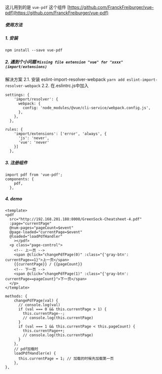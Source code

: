 这儿用到的是 `vue-pdf` 这个组件 [https://github.com/FranckFreiburger/vue-pdf](https://github.com/FranckFreiburger/vue-pdf)

##### 使用方法

##### 1. 安装
`npm install --save vue-pdf`

##### 2. 遇到个小问题 `Missing file extension "vue" for "xxxx" (import/extensions)`
解决方案
2.1. 安装 eslint-import-resolver-webpack
`yarn add eslint-import-resolver-webpack`
2.2. 在.eslintrc.js中加入

```
settings: {
    'import/resolver': {
      webpack: {
        config: 'node_modules/@vue/cli-service/webpack.config.js',
      },
    },
  },
```
```
rules: {
    'import/extensions': ['error', 'always', {
      'js': 'never',
      'vue': 'never'
    }]
  },
```
##### 3. 注册组件

```
import pdf from 'vue-pdf';
components: {
    pdf,
  },
```

##### 4. demo
```
<template>
<pdf
  src="http://192.168.201.188:8000/GreenSock-Cheatsheet-4.pdf"
  :page="currentPage"
  @num-pages="pageCount=$event"
  @page-loaded="currentPage=$event"
  @loaded="loadPdfHandler"
    ></pdf>
  <p class="page-control">
    <!-- 上一页 -->
    <span @click="changePdfPage(0)" :class="{'gray-btn': currentPage==1}">上一页</span>
    {{currentPage}} / {{pageCount}}
    <!-- 下一页 -->
    <span @click="changePdfPage(1)" :class="{'gray-btn': currentPage==pageCount}">下一页</span>
  </p>
</template>

methods: {
    changePdfPage(val) {
      // console.log(val)
      if (val === 0 && this.currentPage > 1) {
        this.currentPage--;
        // console.log(this.currentPage)
      }
      if (val === 1 && this.currentPage < this.pageCount) {
        this.currentPage++;
        // console.log(this.currentPage)
      }
    },
    // pdf加载时
    loadPdfHandler(e) {
      this.currentPage = 1; // 加载的时候先加载第一页
    },
},
```


